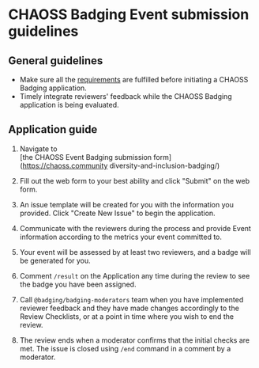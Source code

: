 # CHAOSS Badging Event submission guidelines

## General guidelines
- Make sure all the [requirements](./requirements.md) are fulfilled before initiating a CHAOSS Badging application.
- Timely integrate reviewers' feedback while the CHAOSS Badging application is being evaluated.

## Application guide

1. Navigate to  
[the CHAOSS Event Badging submission form](https://chaoss.community diversity-and-inclusion-badging/)

1. Fill out the web form to your best ability and click "Submit" on the web form.

2. An issue template will be created for you with the information you provided. Click "Create New Issue" to begin the application.

3. Communicate with the reviewers during the process and provide Event information according to the metrics your event committed to.

4. Your event will be assessed by at least two reviewers, and a badge will be generated for you.

5. Comment `/result` on the Application any time during the review to see the badge you have been assigned.

6. Call `@badging/badging-moderators` team when you have implemented reviewer feedback and they have made changes accordingly to the Review Checklists, or at a point in time where you wish to end the review.

7. The review ends when a moderator confirms that the initial checks are met. The issue is closed using `/end` command in a comment by a moderator.
